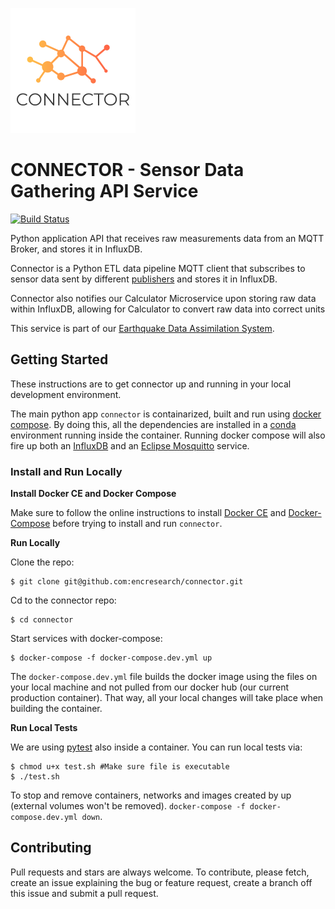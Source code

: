 ![CONNECTOR](./docs/connector_logo.png)
# CONNECTOR - Sensor Data Gathering API Service
[![Build Status](https://travis-ci.com/encresearch/connector.svg?branch=master)](https://travis-ci.com/encresearch/connector)

Python application API that receives raw measurements data from an MQTT Broker, and stores it in InfluxDB.

Connector is a Python ETL data pipeline MQTT client that subscribes to sensor data sent by different [publishers](https://github.com/encresearch/publisher) and stores it in InfluxDB.

Connector also notifies our Calculator Microservice upon storing raw data within InfluxDB, allowing for Calculator to convert raw data into correct units

This service is part of our [Earthquake Data Assimilation System](https://github.com/encresearch/data-assimilation-system).

## Getting Started
These instructions are to get connector up and running in your local development environment.

The main python app ```connector``` is containarized, built and run using [docker compose](https://docs.docker.com/compose/). By doing this, all the dependencies are installed in a [conda](https://conda.io/docs/) environment running inside the container. Running docker compose will also fire up both an [InfluxDB](https://www.influxdata.com/products/influxdb-overview/) and an [Eclipse Mosquitto](https://mosquitto.org/) service.

### Install and Run Locally

**Install Docker CE and Docker Compose**

Make sure to follow the online instructions to install [Docker CE](https://docs.docker.com/install/) and [Docker-Compose](https://docs.docker.com/compose/install/) before trying to install and run ```connector```.

**Run Locally**

Clone the repo:

```
$ git clone git@github.com:encresearch/connector.git
```

Cd to the connector repo:

```
$ cd connector
```

Start services with docker-compose:

```
$ docker-compose -f docker-compose.dev.yml up
```

The ```docker-compose.dev.yml``` file builds the docker image using the files on your local machine and not pulled from our docker hub (our current production container). That way, all your local changes will take place when building the container.

**Run Local Tests**

We are using [pytest](https://docs.pytest.org/en/latest/) also inside a container. You can run local tests via:

```
$ chmod u+x test.sh #Make sure file is executable
$ ./test.sh
```

To stop and remove containers, networks and images created by up (external volumes won't be removed).
```docker-compose -f docker-compose.dev.yml down```.

## Contributing
Pull requests and stars are always welcome. To contribute, please fetch, create an issue explaining the bug or feature request, create a branch off this issue and submit a pull request.
